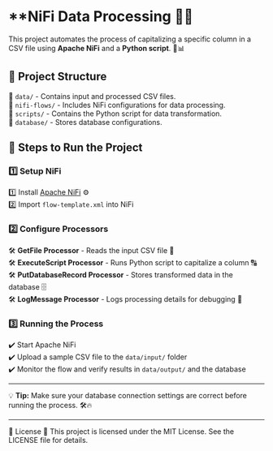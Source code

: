 
# **NiFi Data Processing 📝🔄

This project automates the process of capitalizing a specific column in a CSV file using **Apache NiFi** and a **Python script**. 🐍📊

## **📂 Project Structure**

📁 `data/` - Contains input and processed CSV files.  
📁 `nifi-flows/` - Includes NiFi configurations for data processing.  
📁 `scripts/` - Contains the Python script for data transformation.  
📁 `database/` - Stores database configurations.

## **🚀 Steps to Run the Project**

### **1️⃣ Setup NiFi**

1️⃣ Install [Apache NiFi](https://nifi.apache.org/) ⚙️  
2️⃣ Import `flow-template.xml` into NiFi

### **2️⃣ Configure Processors**

🛠️ **GetFile Processor** - Reads the input CSV file 📂  
🛠️ **ExecuteScript Processor** - Runs Python script to capitalize a column 🔠  
🛠️ **PutDatabaseRecord Processor** - Stores transformed data in the database 🗄️  
🛠️ **LogMessage Processor** - Logs processing details for debugging 📝

### **3️⃣ Running the Process**

✔️ Start Apache NiFi  
✔️ Upload a sample CSV file to the `data/input/` folder  
✔️ Monitor the flow and verify results in `data/output/` and the database

---

💡 **Tip:** Make sure your database connection settings are correct before running the process. 🛠️🔥

---

📄 License 📝
This project is licensed under the MIT License. See the LICENSE file for details.
